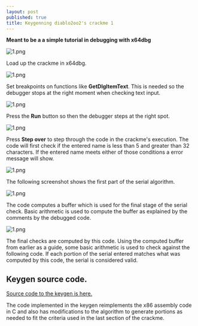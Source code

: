```yaml
---
layout: post
published: true
title: Keygenning diablo2oo2's crackme 1
---
```


**Meant to be a a simple tutorial in debugging with x64dbg**

![1.png]({{site.baseurl}}/images/crackme1/d2k2crkme1.PNG)

Load up the crackme in x64dbg.

![1.png]({{site.baseurl}}/images/crackme1/1.png)

Set breakpoints on functions like **GetDlgItemText**. This is needed so the debugger stops at the right moment when checking text input.

![1.png]({{site.baseurl}}/images/crackme1/2.png)

Press the **Run** button so then the debugger steps at the right spot.

![1.png]({{site.baseurl}}/images/crackme1/6.png)

Press **Step over** to step through the code in the crackme's execution. The code will first check if the entered name is less than 5 and greater than 32 characters. If the entered name meets either of those conditions a error message will show.

![1.png]({{site.baseurl}}/images/crackme1/3.png)

The following screenshot shows the first part of the serial algorithm.

![1.png]({{site.baseurl}}/images/crackme1/4.png)

The code computes a buffer which is used for the final stage of the serial check. Basic arithmetic is used to compute the buffer as explained by the comments by the debugged code.

![1.png]({{site.baseurl}}/images/crackme1/5.png)

The final checks are computed by this code. Using the computed buffer from earlier as a guide, some basic arithmetic is used to check against the following code. If each portion of the serial entered matches what was computed by this code, the serial is considered valid.

## Keygen source code.

[Source code to the keygen is here.](https://github.com/mudlord/crackme_solutions/blob/master/keygenned/algo/d2k2_crackme01.c)

The code implemented in the keygen reimplements the x86 assembly code in C and also has modifications to the algorithm to generate portions as needed to fit the criteria used in the last section of the crackme.
